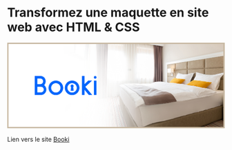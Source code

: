 # Transformez une maquette en site web avec HTML & CSS

![image booki](/assets/images/Banner-Booki.png)

Lien vers le site [Booki](https://chaira10.github.io/booki_oc/)
